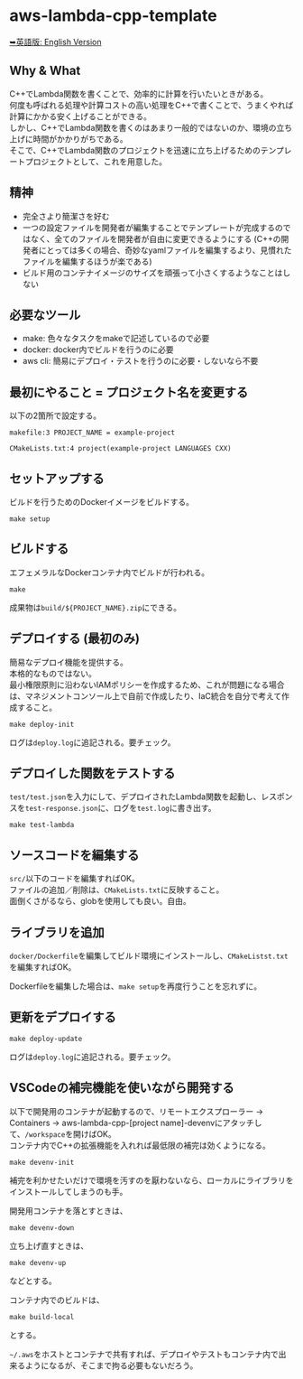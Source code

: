 # aws-lambda-cpp-template

[➥英語版: English Version](README.md)

## Why & What

C++でLambda関数を書くことで、効率的に計算を行いたいときがある。  
何度も呼ばれる処理や計算コストの高い処理をC++で書くことで、うまくやれば計算にかかる安く上げることができる。  
しかし、C++でLambda関数を書くのはあまり一般的ではないのか、環境の立ち上げに時間がかかりがちである。  
そこで、C++でLambda関数のプロジェクトを迅速に立ち上げるためのテンプレートプロジェクトとして、これを用意した。

## 精神

- 完全さより簡潔さを好む
- 一つの設定ファイルを開発者が編集することでテンプレートが完成するのではなく、全てのファイルを開発者が自由に変更できるようにする (C++の開発者にとっては多くの場合、奇妙なyamlファイルを編集するより、見慣れたファイルを編集するほうが楽である)
- ビルド用のコンテナイメージのサイズを頑張って小さくするようなことはしない

## 必要なツール

- make: 色々なタスクをmakeで記述しているので必要
- docker: docker内でビルドを行うのに必要
- aws cli: 簡易にデプロイ・テストを行うのに必要・しないなら不要

## 最初にやること = プロジェクト名を変更する

以下の2箇所で設定する。

```
makefile:3 PROJECT_NAME = example-project
```

```
CMakeLists.txt:4 project(example-project LANGUAGES CXX)
```

## セットアップする

ビルドを行うためのDockerイメージをビルドする。

```
make setup
```

## ビルドする

エフェメラルなDockerコンテナ内でビルドが行われる。

```
make
```

成果物は`build/${PROJECT_NAME}.zip`にできる。

## デプロイする (最初のみ)

簡易なデプロイ機能を提供する。  
本格的なものではない。  
最小権限原則に沿わないIAMポリシーを作成するため、これが問題になる場合は、マネジメントコンソール上で自前で作成したり、IaC統合を自分で考えて作成すること。

```
make deploy-init
```

ログは`deploy.log`に追記される。要チェック。

## デプロイした関数をテストする

`test/test.json`を入力にして、デプロイされたLambda関数を起動し、レスポンスを`test-response.json`に、ログを`test.log`に書き出す。

```
make test-lambda
```

## ソースコードを編集する

`src/`以下のコードを編集すればOK。  
ファイルの追加／削除は、`CMakeLists.txt`に反映すること。  
面倒くさがるなら、globを使用しても良い。自由。

## ライブラリを追加

`docker/Dockerfile`を編集してビルド環境にインストールし、`CMakeListst.txt`を編集すればOK。

Dockerfileを編集した場合は、`make setup`を再度行うことを忘れずに。


## 更新をデプロイする

```
make deploy-update
```

ログは`deploy.log`に追記される。要チェック。


## VSCodeの補完機能を使いながら開発する

以下で開発用のコンテナが起動するので、リモートエクスプローラー -> Containers -> aws-lambda-cpp-[project name]-devenvにアタッチして、`/workspace`を開けばOK。  
コンテナ内でC++の拡張機能を入れれば最低限の補完は効くようになる。

```
make devenv-init
```

補完を利かせたいだけで環境を汚すのを厭わないなら、ローカルにライブラリをインストールしてしまうのも手。

開発用コンテナを落とすときは、

```
make devenv-down
```

立ち上げ直すときは、

```
make devenv-up
```

などとする。

コンテナ内でのビルドは、

```
make build-local
```

とする。

`~/.aws`をホストとコンテナで共有すれば、デプロイやテストもコンテナ内で出来るようになるが、そこまで拘る必要もないだろう。
